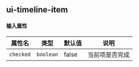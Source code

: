<h2 uiAnchor id="ui-timeline-item">ui-timeline-item</h2>
<h4 uiAnchor id="输入属性">输入属性</h4>

| 属性名      | 类型      | 默认值  | 说明       |
| --                | --        | --            |--        |
| `checked`       | `boolean`  | false             | 当前项是否完成         |

